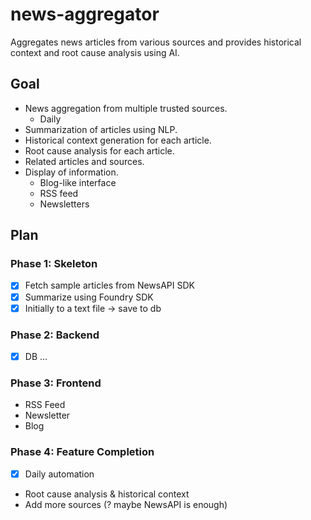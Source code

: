 # news-aggregator
Aggregates news articles from various sources and provides historical context and root cause analysis using AI.

## Goal
- News aggregation from multiple trusted sources.
    - Daily
- Summarization of articles using NLP.
- Historical context generation for each article.
- Root cause analysis for each article.
- Related articles and sources.
- Display of information.
    - Blog-like interface
    - RSS feed
    - Newsletters



## Plan
### Phase 1: Skeleton
- [x] Fetch sample articles from NewsAPI SDK
- [x] Summarize using Foundry SDK
- [x] Initially to a text file -> save to db

### Phase 2: Backend
- [x] DB
...

### Phase 3: Frontend
- RSS Feed
- Newsletter
- Blog

### Phase 4: Feature Completion
- [x] Daily automation
- Root cause analysis & historical context
- Add more sources (? maybe NewsAPI is enough)
